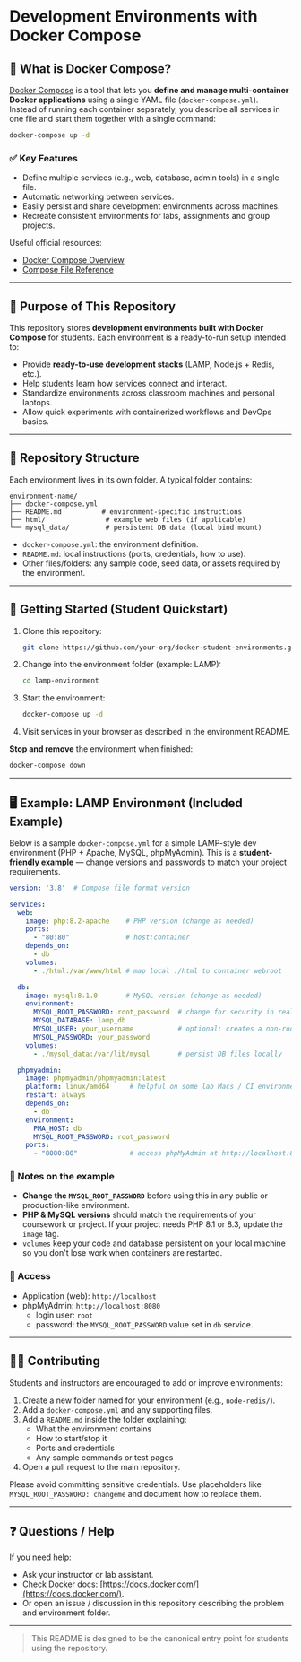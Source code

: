 # Development Environments with Docker Compose

## 📌 What is Docker Compose?
[Docker Compose](https://docs.docker.com/compose/) is a tool that lets you **define and manage multi-container Docker applications** using a single YAML file (`docker-compose.yml`).  
Instead of running each container separately, you describe all services in one file and start them together with a single command:

```bash
docker-compose up -d
```

### ✅ Key Features
- Define multiple services (e.g., web, database, admin tools) in a single file.  
- Automatic networking between services.  
- Easily persist and share development environments across machines.  
- Recreate consistent environments for labs, assignments and group projects.

Useful official resources:  
- [Docker Compose Overview](https://docs.docker.com/compose/)  
- [Compose File Reference](https://docs.docker.com/compose/compose-file/)

---

## 🎯 Purpose of This Repository
This repository stores **development environments built with Docker Compose** for students. Each environment is a ready-to-run setup intended to:

- Provide **ready-to-use development stacks** (LAMP, Node.js + Redis, etc.).  
- Help students learn how services connect and interact.  
- Standardize environments across classroom machines and personal laptops.  
- Allow quick experiments with containerized workflows and DevOps basics.

---

## 📂 Repository Structure
Each environment lives in its own folder. A typical folder contains:

```
environment-name/
├── docker-compose.yml
├── README.md          # environment-specific instructions
├── html/               # example web files (if applicable)
└── mysql_data/         # persistent DB data (local bind mount)
```

- `docker-compose.yml`: the environment definition.  
- `README.md`: local instructions (ports, credentials, how to use).  
- Other files/folders: any sample code, seed data, or assets required by the environment.

---

## 🚀 Getting Started (Student Quickstart)
1. Clone this repository:
   ```bash
   git clone https://github.com/your-org/docker-student-environments.git
   ```
2. Change into the environment folder (example: LAMP):
   ```bash
   cd lamp-environment
   ```
3. Start the environment:
   ```bash
   docker-compose up -d
   ```
4. Visit services in your browser as described in the environment README.

**Stop and remove** the environment when finished:
```bash
docker-compose down
```

---

## 🖥 Example: LAMP Environment (Included Example)
Below is a sample `docker-compose.yml` for a simple LAMP-style dev environment (PHP + Apache, MySQL, phpMyAdmin). This is a **student-friendly example** — change versions and passwords to match your project requirements.

```yaml
version: '3.8'  # Compose file format version

services:
  web:
    image: php:8.2-apache    # PHP version (change as needed)
    ports:
      - "80:80"              # host:container
    depends_on:
      - db
    volumes:
      - ./html:/var/www/html # map local ./html to container webroot

  db:
    image: mysql:8.1.0       # MySQL version (change as needed)
    environment:
      MYSQL_ROOT_PASSWORD: root_password  # change for security in real projects
      MYSQL_DATABASE: lamp_db
      MYSQL_USER: your_username           # optional: creates a non-root user
      MYSQL_PASSWORD: your_password
    volumes:
      - ./mysql_data:/var/lib/mysql       # persist DB files locally

  phpmyadmin:
    image: phpmyadmin/phpmyadmin:latest
    platform: linux/amd64     # helpful on some lab Macs / CI environments
    restart: always
    depends_on:
      - db
    environment:
      PMA_HOST: db
      MYSQL_ROOT_PASSWORD: root_password
    ports:
      - "8080:80"             # access phpMyAdmin at http://localhost:8080
```

### 🔐 Notes on the example
- **Change the `MYSQL_ROOT_PASSWORD`** before using this in any public or production-like environment.  
- **PHP & MySQL versions** should match the requirements of your coursework or project. If your project needs PHP 8.1 or 8.3, update the `image` tag.  
- `volumes` keep your code and database persistent on your local machine so you don't lose work when containers are restarted.

### 🔌 Access
- Application (web): `http://localhost`  
- phpMyAdmin: `http://localhost:8080`  
  - login user: `root`  
  - password: the `MYSQL_ROOT_PASSWORD` value set in `db` service.

---

## 👩‍💻 Contributing
Students and instructors are encouraged to add or improve environments:

1. Create a new folder named for your environment (e.g., `node-redis/`).  
2. Add a `docker-compose.yml` and any supporting files.  
3. Add a `README.md` inside the folder explaining:
   - What the environment contains
   - How to start/stop it
   - Ports and credentials
   - Any sample commands or test pages
4. Open a pull request to the main repository.

Please avoid committing sensitive credentials. Use placeholders like `MYSQL_ROOT_PASSWORD: changeme` and document how to replace them.

---

## ❓ Questions / Help
If you need help:
- Ask your instructor or lab assistant.
- Check Docker docs: [https://docs.docker.com/](https://docs.docker.com/).  
- Or open an issue / discussion in this repository describing the problem and environment folder.

---

> This README is designed to be the canonical entry point for students using the repository.
